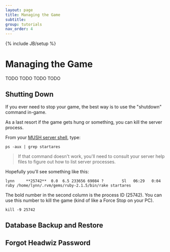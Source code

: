 ```yaml
---
layout: page
title: Managing the Game
subtitle: 
group: tutorials
nav_order: 4
---
```

{% include JB/setup %}


# Managing the Game

TODO TODO TODO TODO

## Shutting Down

If you ever need to stop your game, the best way is to use the "shutdown" command in-game.

As a last resort if the game gets hung or something, you can kill the server process.

From your [MUSH server shell]({{site.siteroot}}tutorials/server-connect.html), type:

    ps -aux | grep startares

> If that command doesn't work, you'll need to consult your server help files to figure out how to list server processes.  

Hopefully you'll see something like this:

    lynn     **25742**  0.0  6.5 233656 69084 ?        Sl   06:29   0:04 ruby /home/lynn/.rvm/gems/ruby-2.1.5/bin/rake startares

The bold number in the second column is the process ID (25742).  You can use this number to kill the game (kind of like a Force Stop on your PC).

    kill -9 25742

## Database Backup and Restore


## Forgot Headwiz Password                                       


